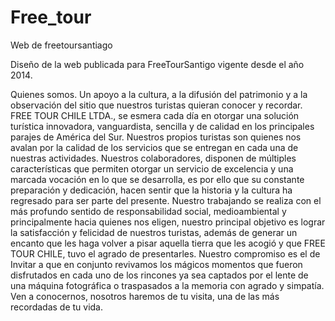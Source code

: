 # Free_tour
Web de freetoursantiago

Diseño de la web publicada para FreeTourSantigo vigente desde el año 2014. 

Quienes somos.
Un apoyo a la cultura, a la difusión del patrimonio y a la observación del sitio que nuestros turistas quieran conocer y recordar. FREE TOUR CHILE LTDA., se esmera cada día en otorgar una solución turística innovadora, vanguardista, sencilla y de calidad en los principales parajes de América del Sur. Nuestros propios turistas son quienes nos avalan por la calidad de los servicios que se entregan en cada una de nuestras actividades. Nuestros colaboradores, disponen de múltiples características que permiten otorgar un servicio de excelencia y una marcada vocación en lo que se desarrolla, es por ello que su constante preparación y dedicación, hacen sentir que la historia y la cultura ha regresado para ser parte del presente. Nuestro trabajando se realiza con el más profundo sentido de responsabilidad social, medioambiental y principalmente hacia quienes nos eligen, nuestro principal objetivo es lograr la satisfacción y felicidad de nuestros turistas, además de generar un encanto que les haga volver a pisar aquella tierra que les acogió y que FREE TOUR CHILE, tuvo el agrado de presentarles. Nuestro compromiso es el de Invitar a que en conjunto revivamos los mágicos momentos que fueron disfrutados en cada uno de los rincones ya sea captados por el lente de una máquina fotográfica o traspasados a la memoria con agrado y simpatía. Ven a conocernos, nosotros haremos de tu visita, una de las más recordadas de tu vida.